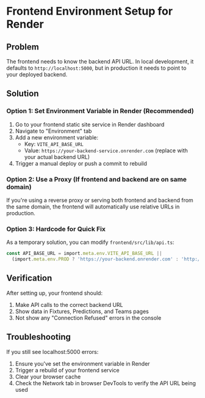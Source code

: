 # Frontend Environment Setup for Render

## Problem
The frontend needs to know the backend API URL. In local development, it defaults to `http://localhost:5000`, but in production it needs to point to your deployed backend.

## Solution

### Option 1: Set Environment Variable in Render (Recommended)

1. Go to your frontend static site service in Render dashboard
2. Navigate to "Environment" tab
3. Add a new environment variable:
   - Key: `VITE_API_BASE_URL`
   - Value: `https://your-backend-service.onrender.com` (replace with your actual backend URL)
4. Trigger a manual deploy or push a commit to rebuild

### Option 2: Use a Proxy (If frontend and backend are on same domain)

If you're using a reverse proxy or serving both frontend and backend from the same domain, the frontend will automatically use relative URLs in production.

### Option 3: Hardcode for Quick Fix

As a temporary solution, you can modify `frontend/src/lib/api.ts`:

```typescript
const API_BASE_URL = import.meta.env.VITE_API_BASE_URL || 
  (import.meta.env.PROD ? 'https://your-backend.onrender.com' : 'http://localhost:5000');
```

## Verification

After setting up, your frontend should:
1. Make API calls to the correct backend URL
2. Show data in Fixtures, Predictions, and Teams pages
3. Not show any "Connection Refused" errors in the console

## Troubleshooting

If you still see localhost:5000 errors:
1. Ensure you've set the environment variable in Render
2. Trigger a rebuild of your frontend service
3. Clear your browser cache
4. Check the Network tab in browser DevTools to verify the API URL being used
